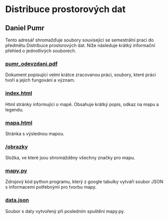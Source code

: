 # Distribuce prostorových dat
## Daniel Pumr
Tento adresář shromažďuje soubory související se semestrální prací do předmětu Distribuce prostorových dat. Níže následuje krátký informační přehled o jednotlivých souborech.

### [pumr_odevzdani.pdf](pumr_odevzdani.pdf)
Dokument popisující velmi krátce zracovanou práci, soubory, které práci tvoří a jejich fungování a význam.
### [index.html](index.html)
Html stránky informující o mapě. Obsahuje krátký popis, odkaz na mapu a legendu.
### [mapa.html](mapa.html)
Stránka s výslednou mapou.
### [/obrazky](/obrazky)
Složka, ve které jsou shromážděny všechny značky pro mapu.
### [mapy.py](mapy.py)
Zdrojový kód python programu, který z google tabulky vytváří soubor JSON s informacemi potřebnýmí pro tvorbu mapy.
### [data.json](data.json)
Soubor s daty vytvořený při posledním spuštění mapy.py.
